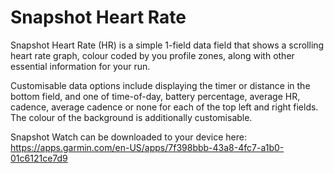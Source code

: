 # Snapshot Heart Rate
Snapshot Heart Rate (HR) is a simple 1-field data field that shows a scrolling heart rate graph, colour coded by you profile zones, along with other essential information for your run.

Customisable data options include displaying the timer or distance in the bottom field, and one of time-of-day, battery percentage, average HR, cadence, average cadence or none for each of the top left and right fields. The colour of the background is additionally customisable.

Snapshot Watch can be downloaded to your device here: https://apps.garmin.com/en-US/apps/7f398bbb-43a8-4fc7-a1b0-01c6121ce7d9
